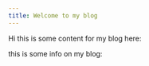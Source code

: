 ```yaml
---
title: Welcome to my blog
---
```

Hi this is some content for my blog here:

this is some info on my blog:

